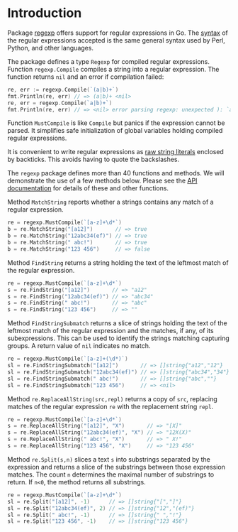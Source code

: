 # Introduction

Package [regexp][package-regexp] offers support for regular expressions in Go.
The [syntax][regexp-syntax] of the regular expressions accepted is the same general syntax used by Perl, Python, and other languages.

The package defines a type `Regexp` for compiled regular expressions.
Function `regexp.Compile` compiles a string into a regular expression.
The function returns `nil` and an error if compilation failed:

```go
re, err := regexp.Compile(`(a|b)+`)
fmt.Println(re, err) // => (a|b)+ <nil>
re, err = regexp.Compile(`a|b)+`)
fmt.Println(re, err) // => <nil> error parsing regexp: unexpected ): `a|b)+`
```

Function `MustCompile` is like `Compile` but panics if the expression cannot be parsed.
It simplifies safe initialization of global variables holding compiled regular expressions.

It is convenient to write regular expressions as [raw string literals][raw-string-literals] enclosed by backticks.
This avoids having to quote the backslashes.
  
The `regexp` package defines more than 40 functions and methods.
We will demonstrate the use of a few methods below.
Please see the [API documentation][package-regexp] for details of these and other functions.

Method `MatchString` reports whether a strings contains any match of a regular expression.

```go
re = regexp.MustCompile(`[a-z]+\d*`)
b = re.MatchString("[a12]")       // => true
b = re.MatchString("12abc34(ef)") // => true
b = re.MatchString(" abc!")       // => true
b = re.MatchString("123 456")     // => false    
```
 
Method `FindString` returns a string holding the text of the leftmost match of the regular expression.

```go
re = regexp.MustCompile(`[a-z]+\d*`)
s = re.FindString("[a12]")       // => "a12"
s = re.FindString("12abc34(ef)") // => "abc34"
s = re.FindString(" abc!")       // => "abc"
s = re.FindString("123 456")     // => ""
```

Method `FindStringSubmatch` returns a slice of strings holding the text of the leftmost match of the regular expression and the matches, if any, of its subexpressions.
This can be used to identify the strings matching capturing groups.
A return value of `nil` indicates no match.

```go 
re = regexp.MustCompile(`[a-z]+(\d*)`)
sl = re.FindStringSubmatch("[a12]")       // => []string{"a12","12"}
sl = re.FindStringSubmatch("12abc34(ef)") // => []string{"abc34","34"}
sl = re.FindStringSubmatch(" abc!")       // => []string{"abc",""}
sl = re.FindStringSubmatch("123 456")     // => <nil>
```

Method `re.ReplaceAllString(src,repl)` returns a copy of `src`, replacing matches of the regular expression `re` with the replacement string `repl`.

```go
re = regexp.MustCompile(`[a-z]+\d*`)
s = re.ReplaceAllString("[a12]", "X")       // => "[X]"
s = re.ReplaceAllString("12abc34(ef)", "X") // => "12X(X)"
s = re.ReplaceAllString(" abc!", "X")       // => " X!"
s = re.ReplaceAllString("123 456", "X")     // => "123 456"
```
  
Method `re.Split(s,n)` slices a text `s` into substrings separated by the expression and returns a slice of the substrings between those expression matches.
The count `n` determines the maximal number of substrings to return.
If `n<0`, the method returns all substrings.

```go
re = regexp.MustCompile(`[a-z]+\d*`)
sl = re.Split("[a12]", -1)      // => []string{"[","]"}
sl = re.Split("12abc34(ef)", 2) // => []string{"12","(ef)"}
sl = re.Split(" abc!", -1)      // => []string{" ","!"}
sl = re.Split("123 456", -1)    // => []string{"123 456"}
```
  
[raw-string-literals]: https://yourbasic.org/golang/regexp-cheat-sheet/#raw-strings
[package-regexp]: https://pkg.go.dev/regexp
[regexp-syntax]: https://pkg.go.dev/regexp/syntax
